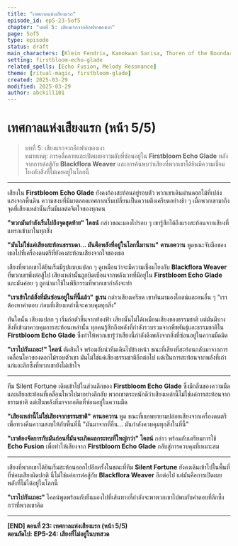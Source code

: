 ```yaml
---
title: "เทศกาลแห่งเสียงแรก"
episode_id: ep5-23-5of5
chapter: "บทที่ 5: เสียงแรกจากอีกฟากของเงา"
page: 5of5
type: episode
status: draft
main_characters: [Klein Fendrix, Kanokwan Sarisa, Thuren of the Boundary, Isaac Nocturne, Rudy Gearwright]
setting: firstbloom-echo-glade
related_spells: [Echo Fusion, Melody Resonance]
theme: [ritual-magic, firstbloom-glade]
created: 2025-03-29
modified: 2025-03-29
author: abckill101
---
```


# เทศกาลแห่งเสียงแรก (หน้า 5/5)

> บทที่ 5: เสียงแรกจากอีกฟากของเงา  
> หมายเหตุ: การคลี่คลายและเปิดเผยความลับที่ซ่อนอยู่ใน **Firstbloom Echo Glade** หลังจากการต่อสู้กับ **Blackflora Weaver** และการค้นพบว่าเสียงที่พวกเขาได้ยินมีความเชื่อมโยงกับสิ่งที่ไม่เคยอยู่ในโลกนี้

---

เสียงใน **Firstbloom Echo Glade** ยังคงก้องสะท้อนอยู่รอบตัว พวกเขาเดินผ่านดอกไม้ที่เปล่งแสงจากพื้นดิน ความสงบที่มีมาตลอดเทศกาลเริ่มเปลี่ยนเป็นความตึงเครียดอย่างช้า ๆ เมื่อพวกเขามาถึงจุดที่เสียงเหล่านั้นเริ่มมีผลต่อจิตใจของทุกคน

**"พวกมันกำลังเริ่มไปถึงจุดสุดท้าย"** **ไคลน์** กล่าวขณะมองไปรอบ ๆ เขารู้สึกได้ถึงแรงสะท้อนจากเสียงที่แทรกเข้ามาในทุกสิ่ง

**"มันไม่ใช่แค่เสียงสะท้อนธรรมดา... มันคือพลังที่อยู่ในโลกนี้มานาน"** **คานอควาน** พูดขณะจับมือของเธอไปที่เครื่องดนตรีที่ยังคงสะท้อนเสียงจากใจของเธอ

เสียงที่พวกเขาได้ยินเริ่มมีรูปแบบแปลก ๆ ดูเหมือนว่าจะมีความเชื่อมโยงกับ **Blackflora Weaver** ที่พวกเขาพึ่งต่อสู้ไป เสียงเหล่านั้นถูกบิดเบือนจากพลังเวทที่มีอยู่ใน **Firstbloom Echo Glade** และมันค่อย ๆ ถูกนำมาใช้ในพิธีกรรมที่พวกเขากำลังจะทำ

**"เราเข้าใกล้สิ่งที่มันซ่อนอยู่ในที่นี้แล้ว"** **ธูเรน** กล่าวเสียงเครียด เขาหันมามองไคลน์และคนอื่น ๆ "เราต้องหาคำตอบ ก่อนที่เสียงเหล่านี้จะควบคุมทุกสิ่ง"

ทันใดนั้น เสียงแปลก ๆ เริ่มก่อตัวขึ้นจากท้องฟ้า เสียงนั้นไม่ได้เหมือนเสียงของธรรมชาติ แต่มันมีบางสิ่งที่เข้ามาควบคุมการสะท้อนเหล่านั้น ทุกคนรู้สึกถึงพลังที่กำลังรวบรวมจากพืชพันธุ์และธรรมชาติใน **Firstbloom Echo Glade** ซึ่งทำให้พวกเขารู้ว่าเสียงนี้กำลังดึงพลังจากสิ่งที่ซ่อนอยู่ในความมืดมิด

**"เราไปกันเถอะ!"** **ไคลน์** ตัดสินใจ พร้อมกับนำทีมเดินไปข้างหน้า ขณะที่เสียงที่สะท้อนกลับมาจากการเคลื่อนไหวของดอกไม้รอบตัวเขา มันไม่ใช่แค่เสียงธรรมชาติอีกต่อไป แต่เป็นการสะท้อนจากพลังที่เก่าแก่และลึกซึ้งที่พวกเขายังไม่เข้าใจ

---

ทีม Silent Fortune เดินเข้าไปในส่วนลึกของ **Firstbloom Echo Glade** ซึ่งมีกลิ่นของความมืดและเสียงสะท้อนที่เคลื่อนไหวไปมาอย่างลึกลับ พวกเขาตระหนักดีว่าเสียงเหล่านี้ไม่ใช่แค่การสะท้อนจากธรรมชาติ แต่เป็นพลังที่มาจากอดีตที่ซ่อนอยู่ในความมืด

**"เสียงเหล่านี้ไม่ใช่เสียงจากธรรมชาติ"** **คานอควาน** พูด ขณะที่เธอพยายามปล่อยเสียงจากเครื่องดนตรีเพื่อทวงคืนความสงบให้กับพื้นที่นี้ "มันมาจากที่อื่น... มันกำลังควบคุมทุกสิ่งในที่นี้"

**"เราต้องจัดการกับมันก่อนที่มันจะเกิดผลกระทบที่ใหญ่กว่า"** **ไคลน์** กล่าว พร้อมกับเตรียมการใช้ **Echo Fusion** เพื่อทำให้เสียงจาก **Firstbloom Echo Glade** กลับสู่การควบคุมที่เหมาะสม

---

เสียงที่พวกเขาได้ยินเริ่มสะท้อนออกไปอีกครั้งในขณะที่ทีม **Silent Fortune** ยังคงเดินเข้าไปในพื้นที่ที่ซ่อนเสียงผิดปกติ นี่ไม่ใช่แค่การต่อสู้กับ **Blackflora Weaver** อีกต่อไป แต่มันคือการเปิดเผยพลังที่ไม่ได้อยู่ในโลกนี้

**"เราไปกันเถอะ"** ไคลน์พูดพร้อมกับยืนมองไปที่เส้นทางที่กำลังจะพาพวกเขาไปพบกับคำตอบที่ลึกซึ้งกว่าที่พวกเขาคิด

---

**[END] ตอนที่ 23: เทศกาลแห่งเสียงแรก (หน้า 5/5)**  
**ตอนถัดไป:** **EP5-24: เสียงที่ไม่อยู่ในบทสวด**